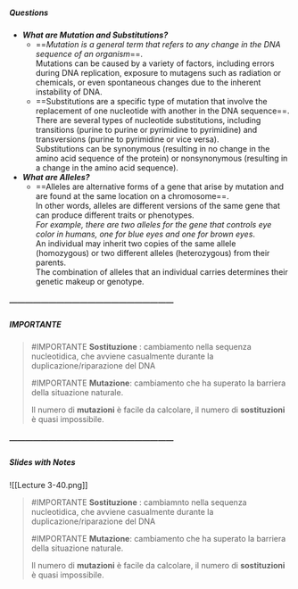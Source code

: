 ##### Questions
- ***What are Mutation and Substitutions?***
	- ==*Mutation is a general term that refers to any change in the DNA sequence of an organism*==. <br>Mutations can be caused by a variety of factors, including errors during DNA replication, exposure to mutagens such as radiation or chemicals, or even spontaneous changes due to the inherent instability of DNA.
	- ==Substitutions are a specific type of mutation that involve the replacement of one nucleotide with another in the DNA sequence==. <br>There are several types of nucleotide substitutions, including transitions (purine to purine or pyrimidine to pyrimidine) and transversions (purine to pyrimidine or vice versa). <br>Substitutions can be synonymous (resulting in no change in the amino acid sequence of the protein) or nonsynonymous (resulting in a change in the amino acid sequence).
- ***What are Alleles?***
	- ==Alleles are alternative forms of a gene that arise by mutation and are found at the same location on a chromosome==. <br>In other words, alleles are different versions of the same gene that can produce different traits or phenotypes. <br>*For example, there are two alleles for the gene that controls eye color in humans, one for blue eyes and one for brown eyes*. <br>An individual may inherit two copies of the same allele (homozygous) or two different alleles (heterozygous) from their parents. <br>The combination of alleles that an individual carries determines their genetic makeup or genotype.

##### —————————————————————
##### IMPORTANTE

> #IMPORTANTE **Sostituzione** : cambiamento nella sequenza nucleotidica, che avviene casualmente durante la duplicazione/riparazione del DNA
> 
> #IMPORTANTE **Mutazione**: cambiamento che ha superato la barriera della situazione naturale.
> 
> Il numero di **mutazioni** è facile da calcolare, il numero di **sostituzioni** è quasi impossibile.

##### —————————————————————
##### Slides with Notes
![[Lecture 3-40.png]] 

> #IMPORTANTE **Sostituzione** : cambiamnto nella sequenza nucleotidica, che avviene casualmente durante la duplicazione/riparazione del DNA
> 
> #IMPORTANTE **Mutazione**: cambiamento che ha superato la barriera della situazione naturale.
> 
> Il numero di **mutazioni** è facile da calcolare, il numero di **sostituzioni** è quasi impossibile.